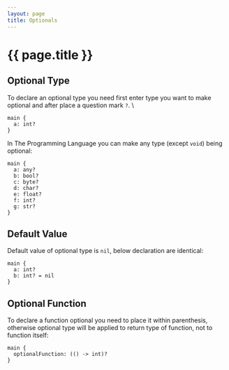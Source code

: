 ```yaml
---
layout: page
title: Optionals
---
```


# {{ page.title }}

## Optional Type
To declare an optional type you need first enter type you want to make optional
and after place a question mark `?`. \

```the
main {
  a: int?
}
```

In The Programming Language you can make any type (except `void`) being optional:

```the
main {
  a: any?
  b: bool?
  c: byte?
  d: char?
  e: float?
  f: int?
  g: str?
}
```

## Default Value
Default value of optional type is `nil`, below declaration are identical:

```the
main {
  a: int?
  b: int? = nil
}
```

## Optional Function
To declare a function optional you need to place it within parenthesis,
otherwise optional type will be applied to return type of function, not to
function itself:

```the
main {
  optionalFunction: (() -> int)?
}
```
